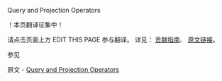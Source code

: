  Query and Projection Operators

 ！本页翻译征集中！

请点击页面上方 EDIT THIS PAGE 参与翻译。
详见：
[贡献指南]( https://github.com/JinMuInfo/MongoDB-Manual-zh/blob/master/CONTRIBUTING.md )、
[原文链接](  https://docs.mongodb.com/manual/reference/operator/query/  )。

 参见

原文 - [Query and Projection Operators]( https://docs.mongodb.com/manual/reference/operator/query/ )

